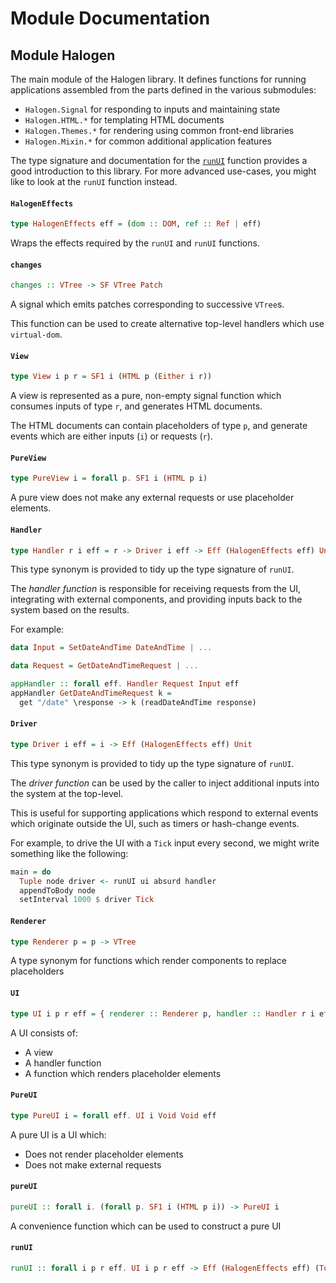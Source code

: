 # Module Documentation

## Module Halogen


The main module of the Halogen library. It defines functions for running applications
assembled from the parts defined in the various submodules:

- `Halogen.Signal` for responding to inputs and maintaining state
- `Halogen.HTML.*` for templating HTML documents
- `Halogen.Themes.*` for rendering using common front-end libraries
- `Halogen.Mixin.*` for common additional application features

The type signature and documentation for the [`runUI`](#runUI) function provides a good introduction 
to this library. For more advanced use-cases, you might like to look at the `runUI` function instead.


#### `HalogenEffects`

``` purescript
type HalogenEffects eff = (dom :: DOM, ref :: Ref | eff)
```

Wraps the effects required by the `runUI` and `runUI` functions.

#### `changes`

``` purescript
changes :: VTree -> SF VTree Patch
```

A signal which emits patches corresponding to successive `VTree`s.

This function can be used to create alternative top-level handlers which use `virtual-dom`.

#### `View`

``` purescript
type View i p r = SF1 i (HTML p (Either i r))
```

A view is represented as a pure, non-empty signal function which
consumes inputs of type `r`, and generates HTML documents.

The HTML documents can contain placeholders of type `p`, and
generate events which are either inputs (`i`) or requests (`r`). 

#### `PureView`

``` purescript
type PureView i = forall p. SF1 i (HTML p i)
```

A pure view does not make any external requests or use placeholder elements.

#### `Handler`

``` purescript
type Handler r i eff = r -> Driver i eff -> Eff (HalogenEffects eff) Unit
```

This type synonym is provided to tidy up the type signature of `runUI`.

The _handler function_ is responsible for receiving requests from the UI, integrating with external
components, and providing inputs back to the system based on the results.

For example:

```purescript
data Input = SetDateAndTime DateAndTime | ...

data Request = GetDateAndTimeRequest | ...

appHandler :: forall eff. Handler Request Input eff 
appHandler GetDateAndTimeRequest k =
  get "/date" \response -> k (readDateAndTime response)
```

#### `Driver`

``` purescript
type Driver i eff = i -> Eff (HalogenEffects eff) Unit
```

This type synonym is provided to tidy up the type signature of `runUI`.

The _driver function_ can be used by the caller to inject additional inputs into the system at the top-level.

This is useful for supporting applications which respond to external events which originate
outside the UI, such as timers or hash-change events.

For example, to drive the UI with a `Tick` input every second, we might write something like the following:

```purescript
main = do
  Tuple node driver <- runUI ui absurd handler
  appendToBody node
  setInterval 1000 $ driver Tick
```

#### `Renderer`

``` purescript
type Renderer p = p -> VTree
```

A type synonym for functions which render components to replace placeholders

#### `UI`

``` purescript
type UI i p r eff = { renderer :: Renderer p, handler :: Handler r i eff, view :: View i p r }
```

A UI consists of:

- A view
- A handler function
- A function which renders placeholder elements

#### `PureUI`

``` purescript
type PureUI i = forall eff. UI i Void Void eff
```

A pure UI is a UI which:

- Does not render placeholder elements
- Does not make external requests

#### `pureUI`

``` purescript
pureUI :: forall i. (forall p. SF1 i (HTML p i)) -> PureUI i
```

A convenience function which can be used to construct a pure UI

#### `runUI`

``` purescript
runUI :: forall i p r eff. UI i p r eff -> Eff (HalogenEffects eff) (Tuple Node (Driver i eff))
```



